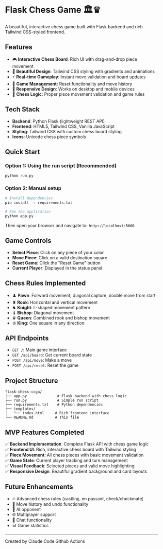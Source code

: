 # Flask Chess Game 🏛️♛

A beautiful, interactive chess game built with Flask backend and rich Tailwind CSS-styled frontend.

## Features

- 🎮 **Interactive Chess Board**: Rich UI with drag-and-drop piece movement
- 🎨 **Beautiful Design**: Tailwind CSS styling with gradients and animations
- ⚡ **Real-time Gameplay**: Instant move validation and board updates
- 🔄 **Game Management**: Reset functionality and move history
- 📱 **Responsive Design**: Works on desktop and mobile devices
- 🎯 **Chess Logic**: Proper piece movement validation and game rules

## Tech Stack

- **Backend**: Python Flask (lightweight REST API)
- **Frontend**: HTML5, Tailwind CSS, Vanilla JavaScript
- **Styling**: Tailwind CSS with custom chess board styling
- **Icons**: Unicode chess piece symbols

## Quick Start

### Option 1: Using the run script (Recommended)
```bash
python run.py
```

### Option 2: Manual setup
```bash
# Install dependencies
pip install -r requirements.txt

# Run the application
python app.py
```

Then open your browser and navigate to: `http://localhost:5000`

## Game Controls

- **Select Piece**: Click on any piece of your color
- **Move Piece**: Click on a valid destination square
- **Reset Game**: Click the "Reset Game" button
- **Current Player**: Displayed in the status panel

## Chess Rules Implemented

- ♟️ **Pawn**: Forward movement, diagonal capture, double move from start
- ♜ **Rook**: Horizontal and vertical movement
- ♞ **Knight**: L-shaped movement pattern
- ♝ **Bishop**: Diagonal movement
- ♛ **Queen**: Combined rook and bishop movement
- ♔ **King**: One square in any direction

## API Endpoints

- `GET /`: Main game interface
- `GET /api/board`: Get current board state
- `POST /api/move`: Make a move
- `POST /api/reset`: Reset the game

## Project Structure

```
flask-chess-ccga/
├── app.py              # Flask backend with chess logic
├── run.py              # Simple run script
├── requirements.txt    # Python dependencies
├── templates/
│   └── index.html     # Rich frontend interface
└── README.md          # This file
```

## MVP Features Completed

✅ **Backend Implementation**: Complete Flask API with chess game logic  
✅ **Frontend UI**: Rich, interactive chess board with Tailwind styling  
✅ **Piece Movement**: All chess pieces with basic movement validation  
✅ **Game State**: Current player tracking and turn management  
✅ **Visual Feedback**: Selected pieces and valid move highlighting  
✅ **Responsive Design**: Beautiful gradient background and card layouts  

## Future Enhancements

- 🔥 Advanced chess rules (castling, en passant, check/checkmate)
- 💾 Move history and undo functionality
- 🤖 AI opponent
- 🌐 Multiplayer support
- 💬 Chat functionality
- 📊 Game statistics

---

Created by Claude Code Github Actions
